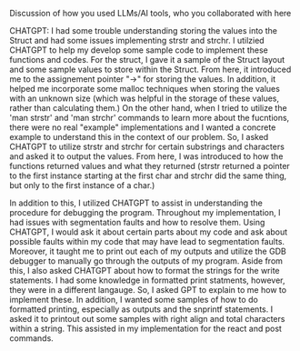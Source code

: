 Discussion of how you used LLMs/AI tools, who you collaborated with here

CHATGPT: I had some trouble understanding storing the values into the Struct and had some issues implementing strstr and strchr. I utilzied CHATGPT to help my develop some sample code to implement these functions and codes. For the struct, I gave it a sample of the Struct layout and some sample values to store within the Struct. From here, it introduced me to the assignement pointer "->" for storing the values. In addition, it helped me incorporate some malloc techniques when storing the values with an unknown size (which was helpful in the storage of these values, rather than calculating them.) On the other hand, when I tried to utilize the 'man strstr' and 'man strchr' commands to learn more about the fucntions, there were no real "example" implementations and I wanted a concrete example to understand this in the context of our problem. So, I asked CHATGPT to utilize strstr and strchr for certain substrings and characters and asked it to output the values. From here, I was introduced to how the functions returned values and what they returned (strstr returned a pointer to the first instance starting at the first char and strchr did the same thing, but only to the first instance of a char.)

In addition to this, I utilized CHATGPT to assist in understanding the procedure for debugging the program. Throughout my implementation, I had issues with segmentation faults and how to resolve them. Using CHATGPT, I would ask it about certain parts about my code and ask about possible faults within my code that may have lead to segmentation faults. Moreover, it taught me to print out each of my outputs and utilize the GDB debugger to manually go through the outputs of my program. Aside from this, I also asked CHATGPT about how to format the strings for the write statements. I had some knowledge in formatted print statments, however, they were in a different langauge. So, I asked GPT to explain to me how to implement these. In addition, I wanted some samples of how to do formatted printing, especially as outputs and the snprintf statements. I asked it to printout out some samples with right align and total characters within a string. This assisted in my implementation for the react and post commands. 
